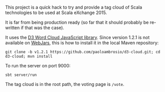 This project is a quick hack to try and provide a tag cloud of Scala technologies to be used at Scala eXchange 2015. 

It is far from being production ready (so far that it should probably be re-written if that was the case).

It uses the [D3 Word Cloud JavaScript library](https://github.com/jasondavies/d3-cloud/). Since version 1.2.1 is not available on [WebJars](http://www.webjars.org/), this is how to install it in the local Maven repository:

```
git clone -b v1.2.1 https://github.com/paoloambrosio/d3-cloud.git; cd d3-cloud; mvn install
```

To run the server on port 9000:

```
sbt server/run
```

The tag cloud is in the root path, the voting page is `/vote`.
